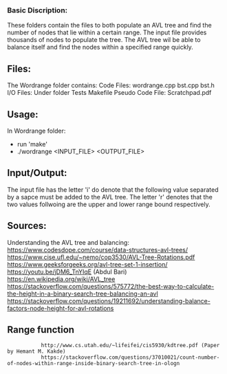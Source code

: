 ### Basic Discription:
These folders contain the files to both populate an AVL tree and find the number of nodes that 
lie within a certain range. The input file provides thousands of nodes to populate the tree. The 
AVL tree wil be able to balance itself and find the nodes within a specified range quickly.

## Files:
The Wordrange folder contains:
Code Files: wordrange.cpp bst.cpp bst.h
I/O Files: Under folder Tests
Makefile
Pseudo Code File: Scratchpad.pdf

## Usage:
In Wordrange folder:
- run 'make'
- ./wordrange <INPUT_FILE> <OUTPUT_FILE>

## Input/Output:
The input file has the letter 'i' do denote that the following value separated by a sapce must be 
added to the AVL tree. The letter 'r' denotes that the two values follwoing are the upper and lower
range bound respectively.

## Sources:
Understanding the AVL tree and balancing: https://www.codesdope.com/course/data-structures-avl-trees/
										  https://www.cise.ufl.edu/~nemo/cop3530/AVL-Tree-Rotations.pdf
										  https://www.geeksforgeeks.org/avl-tree-set-1-insertion/
										  https://youtu.be/jDM6_TnYIqE (Abdul Bari)
										  https://en.wikipedia.org/wiki/AVL_tree
										  https://stackoverflow.com/questions/575772/the-best-way-to-calculate-the-height-in-a-binary-search-tree-balancing-an-avl
										  https://stackoverflow.com/questions/19211692/understanding-balance-factors-node-height-for-avl-rotations
										  
## Range function 
			   http://www.cs.utah.edu/~lifeifei/cis5930/kdtree.pdf (Paper by Hemant M. Kakde)
			   https://stackoverflow.com/questions/37010021/count-number-of-nodes-within-range-inside-binary-search-tree-in-ologn
